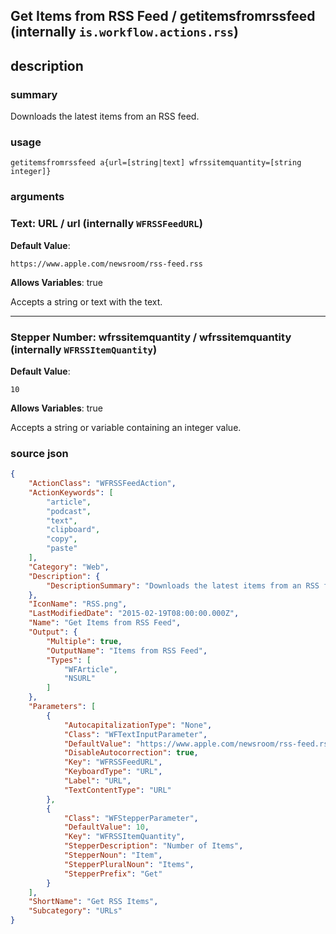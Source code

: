
## Get Items from RSS Feed / getitemsfromrssfeed (internally `is.workflow.actions.rss`)



## description
### summary
Downloads the latest items from an RSS feed.


### usage
`getitemsfromrssfeed a{url=[string|text] wfrssitemquantity=[string integer]}`

### arguments
### Text: URL / url (internally `WFRSSFeedURL`)
**Default Value**:
```
https://www.apple.com/newsroom/rss-feed.rss
```
**Allows Variables**: true



Accepts a string 
or text
with the text.

---

### Stepper Number: wfrssitemquantity / wfrssitemquantity (internally `WFRSSItemQuantity`)
**Default Value**:
```
10
```
**Allows Variables**: true



Accepts a string 
or variable
containing an integer value.

### source json

```json
{
	"ActionClass": "WFRSSFeedAction",
	"ActionKeywords": [
		"article",
		"podcast",
		"text",
		"clipboard",
		"copy",
		"paste"
	],
	"Category": "Web",
	"Description": {
		"DescriptionSummary": "Downloads the latest items from an RSS feed."
	},
	"IconName": "RSS.png",
	"LastModifiedDate": "2015-02-19T08:00:00.000Z",
	"Name": "Get Items from RSS Feed",
	"Output": {
		"Multiple": true,
		"OutputName": "Items from RSS Feed",
		"Types": [
			"WFArticle",
			"NSURL"
		]
	},
	"Parameters": [
		{
			"AutocapitalizationType": "None",
			"Class": "WFTextInputParameter",
			"DefaultValue": "https://www.apple.com/newsroom/rss-feed.rss",
			"DisableAutocorrection": true,
			"Key": "WFRSSFeedURL",
			"KeyboardType": "URL",
			"Label": "URL",
			"TextContentType": "URL"
		},
		{
			"Class": "WFStepperParameter",
			"DefaultValue": 10,
			"Key": "WFRSSItemQuantity",
			"StepperDescription": "Number of Items",
			"StepperNoun": "Item",
			"StepperPluralNoun": "Items",
			"StepperPrefix": "Get"
		}
	],
	"ShortName": "Get RSS Items",
	"Subcategory": "URLs"
}
```
